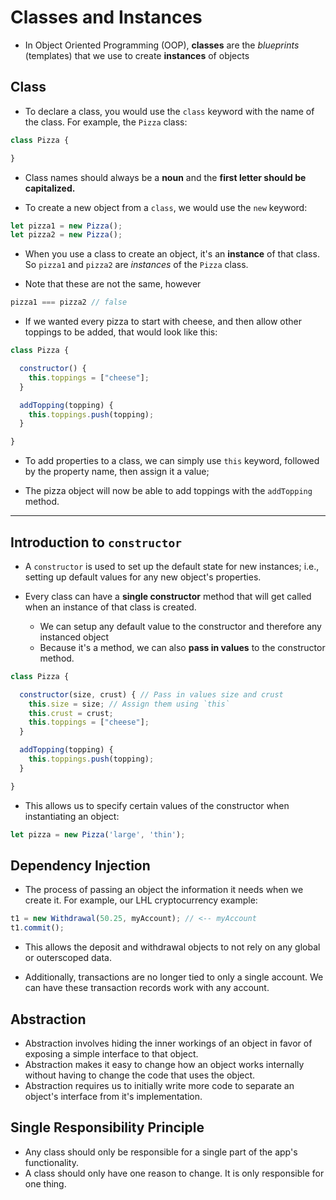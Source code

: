 # Classes and Instances

* In Object Oriented Programming (OOP), **classes** are the *blueprints* (templates) that we use to create **instances** of objects

## Class

* To declare a class, you would use the `class` keyword with the name of the class. For example, the `Pizza` class:

```js
class Pizza {

}
```
* Class names should always be a **noun** and the **first letter should be capitalized.**

* To create a new object from a `class`, we would use the `new` keyword:

```js
let pizza1 = new Pizza();
let pizza2 = new Pizza();
```

* When you use a class to create an object, it's an **instance** of that class. So `pizza1` and `pizza2` are *instances* of the `Pizza` class.

* Note that these are not the same, however

```js
pizza1 === pizza2 // false
```

* If we wanted every pizza to start with cheese, and then allow other toppings to be added, that would look like this:

```js
class Pizza {

  constructor() {
    this.toppings = ["cheese"];
  }

  addTopping(topping) {
    this.toppings.push(topping);
  }

}
```

* To add properties to a class, we can simply use `this` keyword, followed by the property name, then assign it a value;

* The pizza object will now be able to add toppings with the `addTopping` method.

---

## Introduction to `constructor`

* A `constructor` is used to set up the default state for new instances; i.e., setting up default values for any new object's properties. 

* Every class can have a **single constructor** method that will get called when an instance of that class is created.
  * We can setup any default value to the constructor and therefore any instanced object
  * Because it's a method, we can also **pass in values** to the constructor method.

```js
class Pizza {

  constructor(size, crust) { // Pass in values size and crust
    this.size = size; // Assign them using `this`
    this.crust = crust;
    this.toppings = ["cheese"];
  }

  addTopping(topping) {
    this.toppings.push(topping);
  }

}
```

* This allows us to specify certain values of the constructor when instantiating an object:

```js
let pizza = new Pizza('large', 'thin');
```

## Dependency Injection

* The process of passing an object the information it needs when we create it. For example, our LHL cryptocurrency example:

```js
t1 = new Withdrawal(50.25, myAccount); // <-- myAccount
t1.commit();
```

 * This allows the deposit and withdrawal objects to not rely on any global or outerscoped data.

 * Additionally, transactions are no longer tied to only a single account. We can have these transaction records work with any account.

 ## Abstraction

 * Abstraction involves hiding the inner workings of an object in favor of exposing a simple interface to that object.
 * Abstraction makes it easy to change how an object works internally without having to change the code that uses the object.
 * Abstraction requires us to initially write more code to separate an object's interface from it's implementation.

 ## Single Responsibility Principle

 * Any class should only be responsible for a single part of the app's functionality.
  * A class should only have one reason to change. It is only responsible for one thing.